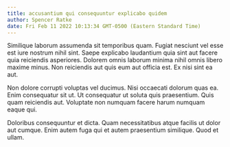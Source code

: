 ```yaml
---
title: accusantium qui consequuntur explicabo quidem
author: Spencer Ratke
date: Fri Feb 11 2022 10:13:34 GMT-0500 (Eastern Standard Time)
---
```

Similique laborum assumenda sit temporibus quam. Fugiat nesciunt vel esse est iure nostrum nihil sint. Saepe explicabo laudantium quia sint aut facere quia reiciendis asperiores. Dolorem omnis laborum minima nihil omnis libero maxime minus. Non reiciendis aut quis eum aut officia est. Ex nisi sint ea aut.

 Non dolore corrupti voluptas vel ducimus. Nisi occaecati dolorum quas ea. Enim consequatur sit ut. Ut consequatur ut soluta quis praesentium. Quis quam reiciendis aut. Voluptate non numquam facere harum numquam eaque qui.

 Doloribus consequuntur et dicta. Quam necessitatibus atque facilis ut dolor aut cumque. Enim autem fuga qui et autem praesentium similique. Quod et ullam.